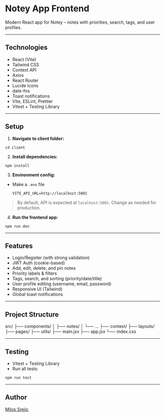 # Notey App Frontend

Modern React app for Notey – notes with priorities, search, tags, and user profiles.

---

## Technologies

- React (Vite)
- Tailwind CSS
- Context API
- Axios
- React Router
- Lucide Icons
- date-fns
- Toast notifications
- Vite, ESLint, Prettier
- Vitest + Testing Library

---

## Setup

1. **Navigate to client folder:**

```
cd client
```

2. **Install dependencies:**

```
npm install
```

3. **Environment config:**

- Make a `.env` file

  ```
  VITE_API_URL=http://localhost:5001
  ```

> By default, API is expected at `localhost:5001`. Change as needed for production.

4. **Run the frontend app:**

```
npm run dev
```

---

## Features

- Login/Register (with strong validation)
- JWT Auth (cookie-based)
- Add, edit, delete, and pin notes
- Priority labels & filters
- Tags, search, and sorting (priority/date/title)
- User profile editing (username, email, password)
- Responsive UI (Tailwind)
- Global toast notifications

---

## Project Structure

src/
├── components/
│ ├── notes/
│ └── ...
├── context/
├── layouts/
├── pages/
├── utils/
├── main.jsx
├── app.jsx
└── index.css

---

## Testing

- Vitest + Testing Library
- Run all tests:

```
npm run test
```

---

## Author

[Milos Srejic](https://github.com/MilosS994)
